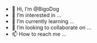 - 👋 Hi, I’m @BigoDog
- 👀 I’m interested in ...
- 🌱 I’m currently learning ...
- 💞️ I’m looking to collaborate on ...
- 📫 How to reach me ...

<!---
BigoDog/BigoDog is a ✨ special ✨ repository because its `README.md` (this file) appears on your GitHub profile.
You can click the Preview link to take a look at your changes.
--->
